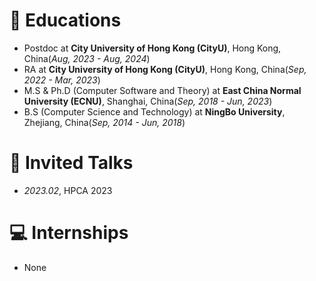 
# 🌱 Educations
- Postdoc at **City University of Hong Kong (CityU)**, Hong Kong, China(*Aug, 2023 - Aug, 2024*)
- RA at **City University of Hong Kong (CityU)**, Hong Kong, China(*Sep, 2022 - Mar, 2023*)
- M.S & Ph.D (Computer Software and Theory) at **East China Normal University (ECNU)**, Shanghai, China(*Sep, 2018 - Jun, 2023*)
- B.S (Computer Science and Technology) at **NingBo University**, Zhejiang, China(*Sep, 2014 - Jun, 2018*)

# 💬 Invited Talks
- *2023.02*, HPCA 2023

# 💻 Internships
- None